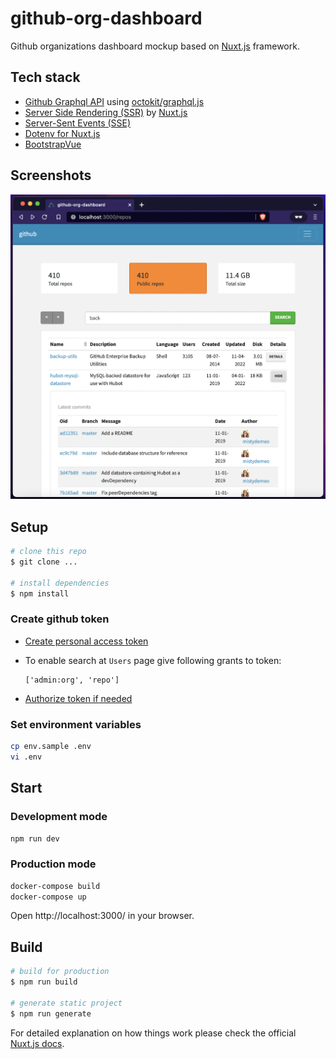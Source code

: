 # github-org-dashboard

Github organizations dashboard mockup based on [Nuxt.js](https://nuxtjs.org/) framework.

## Tech stack

- [Github Graphql API](https://developer.github.com/v4/) using [octokit/graphql.js](https://github.com/octokit/graphql.js)
- [Server Side Rendering (SSR)](https://nuxtjs.org/guide/#server-rendered-universal-ssr-) by [Nuxt.js](https://nuxtjs.org/)
- [Server-Sent Events (SSE)](https://developer.mozilla.org/en-US/docs/Web/API/Server-sent_events/Using_server-sent_events)
- [Dotenv for Nuxt.js](https://github.com/nuxt-community/dotenv-module)
- [BootstrapVue](https://bootstrap-vue.org/)

## Screenshots

![repos-1](/docs/images/repos.png)

## Setup

```sh
# clone this repo
$ git clone ...

# install dependencies
$ npm install
```

### Create github token

- [Create personal access token](https://help.github.com/en/articles/creating-a-personal-access-token-for-the-command-line)

- To enable search at `Users` page give following grants to token:

      ['admin:org', 'repo']

- [Authorize token if needed](https://help.github.com/en/articles/authorizing-a-personal-access-token-for-use-with-a-saml-single-sign-on-organization)

### Set environment variables

```sh
cp env.sample .env
vi .env
```

## Start

### Development mode

```sh
npm run dev
```

### Production mode

```sh
docker-compose build
docker-compose up
```

Open http://localhost:3000/ in your browser.

## Build

```bash
# build for production
$ npm run build

# generate static project
$ npm run generate
```

For detailed explanation on how things work please check the official [Nuxt.js docs](https://nuxtjs.org).
